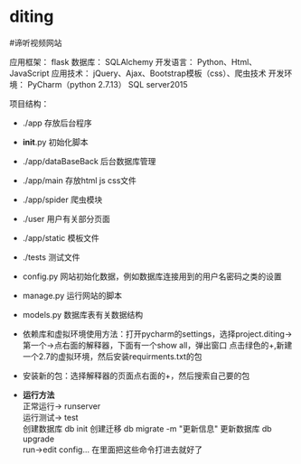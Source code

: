 # diting
#谛听视频网站

应用框架：
    flask
数据库：
    SQLAlchemy 
开发语言：
    Python、Html、JavaScript
应用技术：
    jQuery、Ajax、Bootstrap模板（css）、爬虫技术
开发环境：
    PyCharm（python 2.7.13）
    SQL server2015
    
项目结构：
- ./app 存放后台程序
- __init__.py 初始化脚本
- ./app/dataBaseBack 后台数据库管理
- ./app/main 存放html js css文件
- ./app/spider 爬虫模块
- ./user  用户有关部分页面
- ./app/static 模板文件
- ./tests 测试文件
- config.py 网站初始化数据，例如数据库连接用到的用户名密码之类的设置
- manage.py 运行网站的脚本
- models.py 数据库表有关数据结构
- 依赖库和虚拟环境使用方法：打开pycharm的settings，选择project.diting->第一个->点右面的解释器，下面有一个show all，弹出窗口
    点击绿色的+,新建一个2.7的虚拟环境，然后安装requirments.txt的包

- 安装新的包：选择解释器的页面点右面的+，然后搜索自己要的包

- **运行方法**
</br>正常运行-> runserver
</br>运行测试-> test
</br>创建数据库 db init 创建迁移 db migrate -m "更新信息"  更新数据库 db upgrade
</br>run->edit config... 在里面把这些命令打进去就好了
